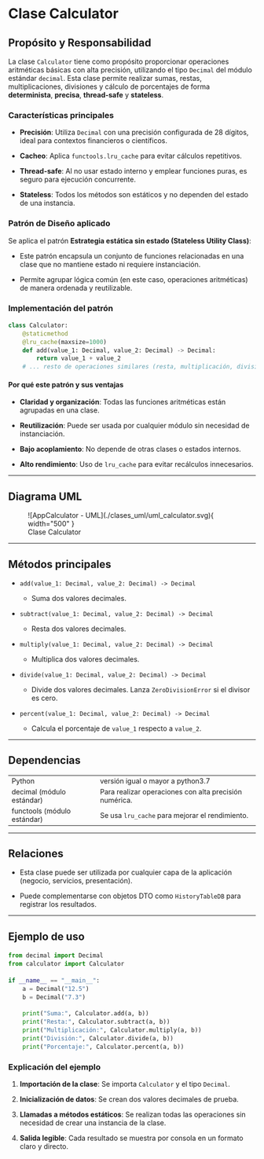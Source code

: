 # Clase **Calculator**

## Propósito y Responsabilidad

La clase `Calculator` tiene como propósito proporcionar operaciones aritméticas básicas con alta precisión, utilizando el tipo `Decimal` del módulo estándar `decimal`. Esta clase permite realizar sumas, restas, multiplicaciones, divisiones y cálculo de porcentajes de forma **determinista**, **precisa**, **thread-safe** y **stateless**.

### Características principales

- **Precisión**: Utiliza `Decimal` con una precisión configurada de 28 dígitos, ideal para contextos financieros o científicos.
    
- **Cacheo**: Aplica `functools.lru_cache` para evitar cálculos repetitivos.
    
- **Thread-safe**: Al no usar estado interno y emplear funciones puras, es seguro para ejecución concurrente.
    
- **Stateless**: Todos los métodos son estáticos y no dependen del estado de una instancia.
    

### Patrón de Diseño aplicado

Se aplica el patrón **Estrategia estática sin estado (Stateless Utility Class)**:

- Este patrón encapsula un conjunto de funciones relacionadas en una clase que no mantiene estado ni requiere instanciación.
    
- Permite agrupar lógica común (en este caso, operaciones aritméticas) de manera ordenada y reutilizable.
    

### Implementación del patrón

```python
class Calculator:
    @staticmethod
    @lru_cache(maxsize=1000)
    def add(value_1: Decimal, value_2: Decimal) -> Decimal:
        return value_1 + value_2
    # ... resto de operaciones similares (resta, multiplicación, división, porcentaje)
```

#### Por qué este patrón y sus ventajas

- **Claridad y organización**: Todas las funciones aritméticas están agrupadas en una clase.
    
- **Reutilización**: Puede ser usada por cualquier módulo sin necesidad de instanciación.
    
- **Bajo acoplamiento**: No depende de otras clases o estados internos.
    
- **Alto rendimiento**: Uso de `lru_cache` para evitar recálculos innecesarios.
    

---

## Diagrama UML

<figure markdown="span">
  ![AppCalculator - UML](./clases_uml/uml_calculator.svg){ width="500" }
  <figcaption>Clase Calculator</figcaption>
</figure>

---

## Métodos principales

- `add(value_1: Decimal, value_2: Decimal) -> Decimal`
    
    - Suma dos valores decimales.
        
- `subtract(value_1: Decimal, value_2: Decimal) -> Decimal`
    
    - Resta dos valores decimales.
        
- `multiply(value_1: Decimal, value_2: Decimal) -> Decimal`
    
    - Multiplica dos valores decimales.
        
- `divide(value_1: Decimal, value_2: Decimal) -> Decimal`
    
    - Divide dos valores decimales. Lanza `ZeroDivisionError` si el divisor es cero.
        
- `percent(value_1: Decimal, value_2: Decimal) -> Decimal`
    
    - Calcula el porcentaje de `value_1` respecto a `value_2`.
        

---
## Dependencias

|                             |                                                        |
| --------------------------- | ------------------------------------------------------ |
| Python                      | versión igual o mayor a python3.7                      |
| decimal (módulo estándar)   | Para realizar operaciones con alta precisión numérica. |
| functools (módulo estándar) | Se usa `lru_cache` para mejorar el rendimiento.        |

---
## Relaciones

- Esta clase puede ser utilizada por cualquier capa de la aplicación (negocio, servicios, presentación).
    
- Puede complementarse con objetos DTO como `HistoryTableDB` para registrar los resultados.
 
---
## Ejemplo de uso

```python
from decimal import Decimal
from calculator import Calculator

if __name__ == "__main__":
    a = Decimal("12.5")
    b = Decimal("7.3")

    print("Suma:", Calculator.add(a, b))
    print("Resta:", Calculator.subtract(a, b))
    print("Multiplicación:", Calculator.multiply(a, b))
    print("División:", Calculator.divide(a, b))
    print("Porcentaje:", Calculator.percent(a, b))
```

### Explicación del ejemplo

1. **Importación de la clase**: Se importa `Calculator` y el tipo `Decimal`.
    
2. **Inicialización de datos**: Se crean dos valores decimales de prueba.
    
3. **Llamadas a métodos estáticos**: Se realizan todas las operaciones sin necesidad de crear una instancia de la clase.
    
4. **Salida legible**: Cada resultado se muestra por consola en un formato claro y directo.
